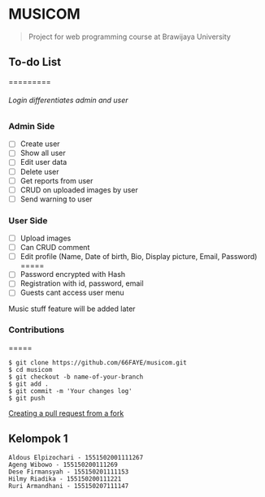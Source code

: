 # MUSICOM 
>Project for web programming course at Brawijaya University

## To-do List
=========
###### Login differentiates admin and user
### Admin Side
- [ ] Create user
- [ ] Show all user
- [ ] Edit user data
- [ ] Delete user
- [ ] Get reports from user
- [ ] CRUD on uploaded images by user
- [ ] Send warning to user
### User Side
- [ ] Upload images
- [ ] Can CRUD comment
- [ ] Edit profile (Name, Date of birth, Bio, Display picture, Email, Password)
=====
- [ ] Password encrypted with Hash 
- [ ] Registration with id, password, email
- [ ] Guests cant access user menu

Music stuff feature will be added later

### Contributions
=====
```text
$ git clone https://github.com/66FAYE/musicom.git
$ cd musicom
$ git checkout -b name-of-your-branch
$ git add .
$ git commit -m 'Your changes log'
$ git push
```
[Creating a pull request from a fork
](https://help.github.com/articles/creating-a-pull-request-from-a-fork/)


## Kelompok 1
```text
Aldous Elpizochari - 1551502001111267
Ageng Wibowo - 155150200111269
Dese Firmansyah - 155150201111153
Hilmy Riadika - 155150200111221
Ruri Armandhani - 155150207111147
```

